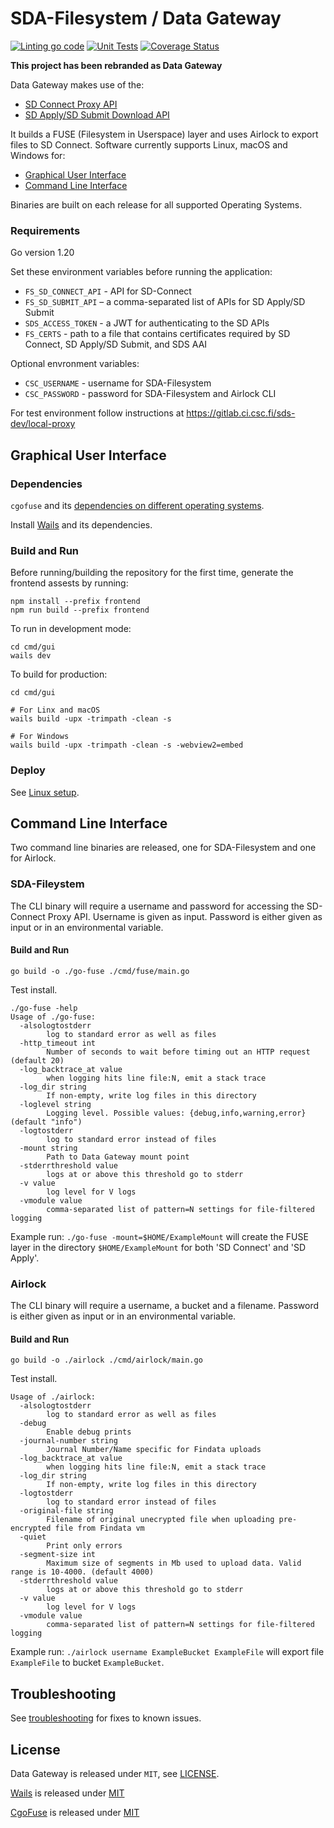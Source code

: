 # SDA-Filesystem / Data Gateway

[![Linting go code](https://github.com/CSCfi/sda-filesystem/actions/workflows/linting.yml/badge.svg)](https://github.com/CSCfi/sda-filesystem/actions/workflows/linting.yml)
[![Unit Tests](https://github.com/CSCfi/sda-filesystem/actions/workflows/unittest.yml/badge.svg)](https://github.com/CSCfi/sda-filesystem/actions/workflows/unittest.yml)
[![Coverage Status](https://coveralls.io/repos/github/CSCfi/sda-filesystem/badge.svg?branch=master)](https://coveralls.io/github/CSCfi/sda-filesystem?branch=master)

**This project has been rebranded as Data Gateway**

Data Gateway makes use of the:

- [SD Connect Proxy API](docs/SD-Connect-API.md) 
- [SD Apply/SD Submit Download API](docs/SD-Submit-API.md) 

It builds a FUSE (Filesystem in Userspace) layer and uses Airlock to export files to SD Connect. Software currently supports Linux, macOS and Windows for:
- [Graphical User Interface](#graphical-user-interface)
- [Command Line Interface](#command-line-interface)

Binaries are built on each release for all supported Operating Systems.

### Requirements

Go version 1.20

Set these environment variables before running the application:
- `FS_SD_CONNECT_API` - API for SD-Connect
- `FS_SD_SUBMIT_API` – a comma-separated list of APIs for SD Apply/SD Submit
- `SDS_ACCESS_TOKEN` - a JWT for authenticating to the SD APIs
- `FS_CERTS` - path to a file that contains certificates required by SD Connect, SD Apply/SD Submit, and SDS AAI 

Optional envronment variables:

- `CSC_USERNAME` - username for SDA-Filesystem
- `CSC_PASSWORD` - password for SDA-Filesystem and Airlock CLI

For test environment follow instructions at https://gitlab.ci.csc.fi/sds-dev/local-proxy

## Graphical User Interface

###  Dependencies

`cgofuse` and its [dependencies on different operating systems](https://github.com/billziss-gh/cgofuse#how-to-build).

Install [Wails](https://wails.io/docs/gettingstarted/installation) and its dependencies.

### Build and Run

Before running/building the repository for the first time, generate the frontend assests by running:
```
npm install --prefix frontend
npm run build --prefix frontend
```

To run in development mode:
```
cd cmd/gui
wails dev
``` 

To build for production:
```
cd cmd/gui

# For Linx and macOS
wails build -upx -trimpath -clean -s

# For Windows
wails build -upx -trimpath -clean -s -webview2=embed
```

### Deploy

See [Linux setup](docs/linux-setup.md).

## Command Line Interface

Two command line binaries are released, one for SDA-Filesystem and one for Airlock. 

### SDA-Fileystem

The CLI binary will require a username and password for accessing the SD-Connect Proxy API. Username is given as input. Password is either given as input or in an environmental variable.

#### Build and Run
```
go build -o ./go-fuse ./cmd/fuse/main.go
```
Test install.
```
./go-fuse -help                        
Usage of ./go-fuse:
  -alsologtostderr
    	log to standard error as well as files
  -http_timeout int
    	Number of seconds to wait before timing out an HTTP request (default 20)
  -log_backtrace_at value
    	when logging hits line file:N, emit a stack trace
  -log_dir string
    	If non-empty, write log files in this directory
  -loglevel string
    	Logging level. Possible values: {debug,info,warning,error} (default "info")
  -logtostderr
    	log to standard error instead of files
  -mount string
    	Path to Data Gateway mount point
  -stderrthreshold value
    	logs at or above this threshold go to stderr
  -v value
    	log level for V logs
  -vmodule value
    	comma-separated list of pattern=N settings for file-filtered logging

```
Example run: `./go-fuse -mount=$HOME/ExampleMount` will create the FUSE layer in the directory `$HOME/ExampleMount` for both 'SD Connect' and 'SD Apply'.

### Airlock

The CLI binary will require a username, a bucket and a filename. Password is either given as input or in an environmental variable.

#### Build and Run
```
go build -o ./airlock ./cmd/airlock/main.go
```
Test install.
```
Usage of ./airlock:
  -alsologtostderr
    	log to standard error as well as files
  -debug
    	Enable debug prints
  -journal-number string
    	Journal Number/Name specific for Findata uploads
  -log_backtrace_at value
    	when logging hits line file:N, emit a stack trace
  -log_dir string
    	If non-empty, write log files in this directory
  -logtostderr
    	log to standard error instead of files
  -original-file string
    	Filename of original unecrypted file when uploading pre-encrypted file from Findata vm
  -quiet
    	Print only errors
  -segment-size int
    	Maximum size of segments in Mb used to upload data. Valid range is 10-4000. (default 4000)
  -stderrthreshold value
    	logs at or above this threshold go to stderr
  -v value
    	log level for V logs
  -vmodule value
    	comma-separated list of pattern=N settings for file-filtered logging
``` 

Example run: `./airlock username ExampleBucket ExampleFile` will export file `ExampleFile` to bucket `ExampleBucket`.

## Troubleshooting
See [troubleshooting](docs/troubleshooting.md) for fixes to known issues.

## License

Data Gateway is released under `MIT`, see [LICENSE](LICENSE).

[Wails](https://wails.io) is released under [MIT](https://github.com/wailsapp/wails/blob/master/LICENSE)

[CgoFuse](https://github.com/billziss-gh/cgofuse) is released under [MIT](https://github.com/billziss-gh/cgofuse/blob/master/LICENSE.txt)
